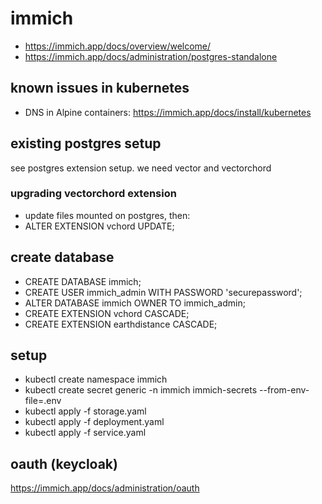 # immich
* https://immich.app/docs/overview/welcome/
* https://immich.app/docs/administration/postgres-standalone

## known issues in kubernetes
* DNS in Alpine containers: https://immich.app/docs/install/kubernetes

## existing postgres setup 
see postgres extension setup. we need vector and vectorchord

### upgrading vectorchord extension
* update files mounted on postgres, then:
* ALTER EXTENSION vchord UPDATE;

## create database
* CREATE DATABASE immich;
* CREATE USER immich_admin WITH PASSWORD 'securepassword';
* ALTER DATABASE immich OWNER TO immich_admin;
* CREATE EXTENSION vchord CASCADE;
* CREATE EXTENSION earthdistance CASCADE;
  

## setup
* kubectl create namespace immich
* kubectl create secret generic -n immich  immich-secrets --from-env-file=.env
* kubectl apply -f storage.yaml
* kubectl apply -f deployment.yaml
* kubectl apply -f service.yaml

## oauth (keycloak)
https://immich.app/docs/administration/oauth